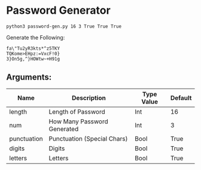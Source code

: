 # Password Generator

```
python3 password-gen.py 16 3 True True True
```

Generate the Following: 
```
fa\"Tu2yR3kts*^z5TKY
TQKome>EHpz:=VxcF!0}
3}On5g,^}HOWtw~+H91g
```

## Arguments:

| Name        | Description                 | Type Value | Default |
|-------------|-----------------------------|------------|---------|
| length      | Length of Password          | Int        | 16      |
| num         | How Many Password Generated | Int        | 3       |
| punctuation | Punctuation (Special Chars) | Bool       | True    |
| digits      | Digits                      | Bool       | True    |
| letters     | Letters                     | Bool       | True    |